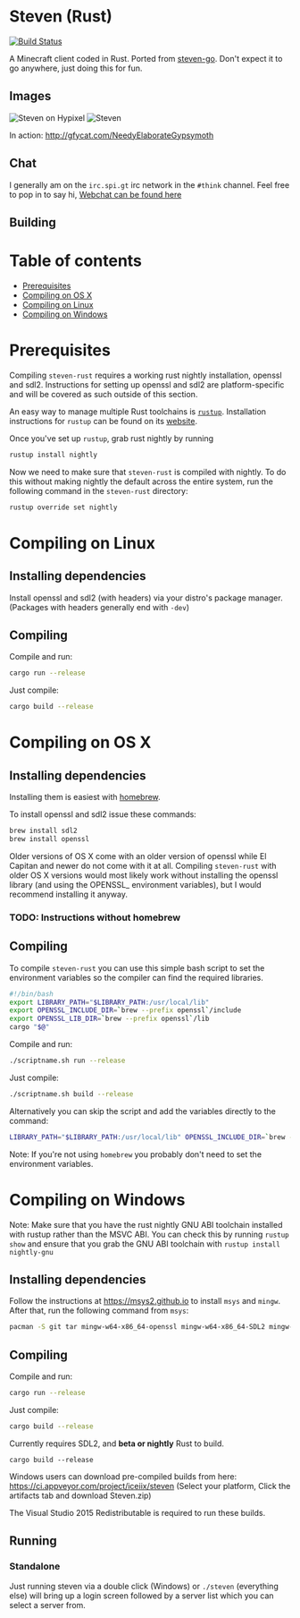# Steven (Rust)
[![Build Status](https://travis-ci.org/iceiix/steven.svg?branch=updates)](https://travis-ci.org/iceiix/steven)

A Minecraft client coded in Rust. Ported from [steven-go](https://github.com/Thinkofname/steven-go).
Don't expect it to go anywhere, just doing this for fun.

## Images

![Steven on Hypixel](https://i.imgur.com/PM5fLuu.png)
![Steven](https://i.imgur.com/RRspOQF.png)


In action: http://gfycat.com/NeedyElaborateGypsymoth

## Chat

I generally am on the `irc.spi.gt` irc network in the `#think` channel.
Feel free to pop in to say hi, [Webchat can be found here](https://irc.spi.gt/iris/?channels=think)

## Building
# Table of contents
* [Prerequisites](#prerequisites)
* [Compiling on OS X](#compiling-on-os-x)
* [Compiling on Linux](#compiling-on-linux)
* [Compiling on Windows](#compiling-on-windows)

# Prerequisites

Compiling `steven-rust` requires a working rust nightly installation, openssl and sdl2. Instructions for setting up openssl and sdl2 are platform-specific and will be covered as such outside of this section. 

An easy way to manage multiple Rust toolchains is [`rustup`](https://github.com/rust-lang-nursery/rustup.rs). Installation instructions for `rustup` can be found on its [website](https://www.rustup.rs/).

Once you've set up `rustup`, grab rust nightly by running
```sh
rustup install nightly
```

Now we need to make sure that `steven-rust` is compiled with nightly. To do this without making nightly the default across the entire system, run the following command in the `steven-rust` directory:
```sh
rustup override set nightly
```

# Compiling on Linux

## Installing dependencies

Install openssl and sdl2 (with headers) via your distro's package manager. (Packages with headers generally end with `-dev`)

## Compiling
Compile and run:
```bash
cargo run --release
```
Just compile:
```bash
cargo build --release
```
# Compiling on OS X
## Installing dependencies
Installing them is easiest with [homebrew](http://brew.sh/).

To install openssl and sdl2 issue these commands:
```bash
brew install sdl2
brew install openssl
```
Older versions of OS X come with an older version of openssl while El Capitan and newer do not come with it at all. Compiling `steven-rust` with older OS X versions would most likely work without installing the openssl library (and using the OPENSSL_ environment variables), but I would recommend installing it anyway.
### TODO: Instructions without homebrew
## Compiling
To compile `steven-rust` you can use this simple bash script to set the environment variables so the compiler can find the required libraries.
```bash
#!/bin/bash
export LIBRARY_PATH="$LIBRARY_PATH:/usr/local/lib"
export OPENSSL_INCLUDE_DIR=`brew --prefix openssl`/include
export OPENSSL_LIB_DIR=`brew --prefix openssl`/lib
cargo "$@"
```

Compile and run:
```bash
./scriptname.sh run --release
```

Just compile:
```bash
./scriptname.sh build --release
```

Alternatively you can skip the script and add the variables directly to the command:
```bash
LIBRARY_PATH="$LIBRARY_PATH:/usr/local/lib" OPENSSL_INCLUDE_DIR=`brew --prefix openssl`/include OPENSSL_LIB_DIR=`brew --prefix openssl`/lib cargo build --release
```
Note: If you're not using `homebrew` you probably don't need to set the environment variables.

# Compiling on Windows

Note: Make sure that you have the rust nightly GNU ABI toolchain installed with rustup rather than the MSVC ABI. You can check this by running `rustup show` and ensure that you grab the GNU ABI toolchain with `rustup install nightly-gnu`

## Installing dependencies
Follow the instructions at https://msys2.github.io to install `msys` and `mingw`. After that, run the following command from `msys`:
```bash
pacman -S git tar mingw-w64-x86_64-openssl mingw-w64-x86_64-SDL2 mingw-w64-x86_64-gcc
```

## Compiling
Compile and run:
```bash
cargo run --release
```
Just compile:
```bash
cargo build --release
```



Currently requires SDL2, and **beta or nightly** Rust to build.

`cargo build --release`

Windows users can download pre-compiled builds from here: https://ci.appveyor.com/project/iceiix/steven
(Select your platform, Click the artifacts tab and download Steven.zip)

The Visual Studio 2015 Redistributable is required to run these builds.

## Running

### Standalone

Just running steven via a double click (Windows) or `./steven` (everything else)
will bring up a login screen followed by a server list which you can select a server
from.
